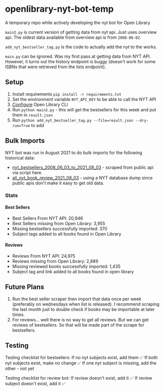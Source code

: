 # openlibrary-nyt-bot-temp
A temporary repo while actively developing the nyt bot for Open Library

`main2.py` is current version of getting data from nyt api. Just uses overview api. The oldest data available from overview api is from `2008-06-02`.

`add_nyt_bestseller_tag.py` is the code to actually add the nyt to the works.

`main.py` can be ignored. Was my first pass at getting data from NYT API. However, it turns out the history endpoint is buggy (doesn't work for some ISBNs that were retrieved from the lists endpoint). 

## Setup

1. Install requirements `pip install -r requirements.txt`
1. Set the environment variable `NYT_API_KEY` to be able to call the NYT API
1. [Configure](https://github.com/internetarchive/openlibrary-client#configuration) Open Library CLI
1. Run `python main2.py` - this will get the bestsellers for this week and put them in `result.json`
1. Run `python add_nyt_bestseller_tag.py --file=result.json --dry-run=True` to add

## Bulk Imports

NYT bot was run in August 2021 to do bulk imports for the following historical data:
* [nyt_bestsellers_2008_06_03_to_2021_08_03](https://archive.org/details/nyt_bestsellers_2008_06_03_to_2021_08_03) - scraped from public api via script here.
* [all_nyt_book_review_2021_08_03](https://archive.org/details/all_nyt_book_review_2021_08_03) - using a NYT database dump since public apis don't make it easy to get old data.

### Stats

#### Best Sellers
* Best Sellers From NYT API: 20,946
* Best Sellers missing from Open Library: 3,955
* Missing bestsellers successfully imported: 370
* Subject tags added to all books found in Open Library

#### Reviews
* Reviews From NYT API: 24,975
* Reviews missing from Open Library: 2,889
* Missing reviewed books successfully imported: 1,435
* Subject tag and link added to all books found in open library

## Future Plans

1. Run the best seller scraper then import that data once per week (preferably on wednesdays when list is released). I recommend scraping the last month just to double check if books may be importable at later times.
2. For reviews... well there is no way to get all reviews. But we can get reviews of bestsellers. So that will be made part of the scrape for bestsellers.

## Testing

Testing checklist for bestsellers:
If no nyt subjects exist, add them ✅
If both nyt subjects exist, make no change ✅
If one nyt subject is missing, add the other - not yet


Testing checklist for review bot:
If review doesn't exist, add it ✅
If review subject doesn't exist, add it ✅
